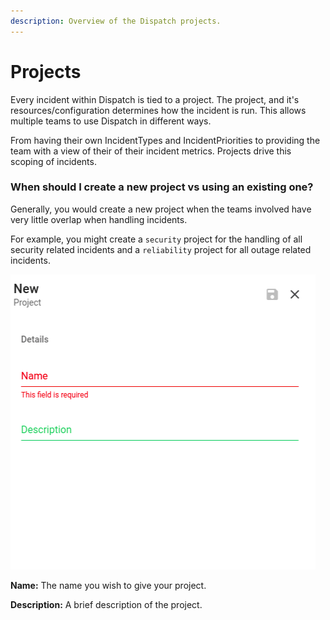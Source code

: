 ```yaml
---
description: Overview of the Dispatch projects.
---
```


# Projects

Every incident within Dispatch is tied to a project. The project, and it's resources/configuration determines how the incident is run. This allows multiple teams to use Dispatch in different ways.

From having their own IncidentTypes and IncidentPriorities to providing the team with a view of their of their incident metrics. Projects drive this scoping of incidents.

### When should I create a new project vs using an existing one?

Generally, you would create a new project when the teams involved have very little overlap when handling incidents.

For example, you might create a `security` project for the handling of all security related incidents and a `reliability` project for all outage related incidents.

![](../../.gitbook/assets/admin-ui-project.png)

**Name:** The name you wish to give your project.

**Description:** A brief description of the project.
